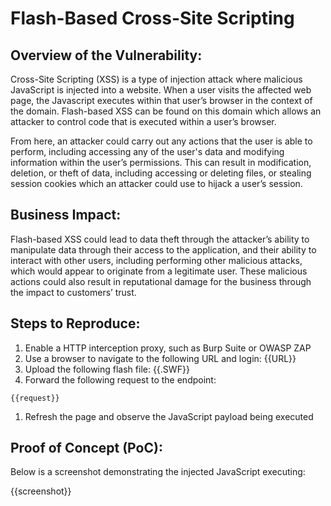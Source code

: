 # Flash-Based Cross-Site Scripting

## Overview of the Vulnerability:

Cross-Site Scripting (XSS) is a type of injection attack where malicious JavaScript is injected into a website. When a user visits the affected web page, the Javascript executes within that user’s browser in the context of the domain. Flash-based XSS can be found on this domain which allows an attacker to control code that is executed within a user’s browser.

From here, an attacker could carry out any actions that the user is able to perform, including accessing any of the user's data and modifying information within the user’s permissions. This can result in modification, deletion, or theft of data, including accessing or deleting files, or stealing session cookies which an attacker could use to hijack a user’s session.
  
## Business Impact:

Flash-based XSS could lead to data theft through the attacker’s ability to manipulate data through their access to the application, and their ability to interact with other users, including performing other malicious attacks, which would appear to originate from a legitimate user. These malicious actions could also result in reputational damage for the business through the impact to customers’ trust.

## Steps to Reproduce:

1. Enable a HTTP interception proxy, such as Burp Suite or OWASP ZAP
1. Use a browser to navigate to the following URL and login: {{URL}}
1. Upload the following flash file: {{.SWF}}
1. Forward the following request to the endpoint:

```HTTP
{{request}}
```

1. Refresh the page and observe the JavaScript payload being executed

## Proof of Concept (PoC):

Below is a screenshot demonstrating the injected JavaScript executing:

{{screenshot}}
